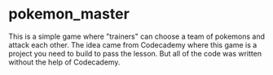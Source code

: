 # pokemon_master

This is a simple game where "trainers" can choose a team of pokemons and attack each other.
The idea came from Codecademy where this game is a project you need to build to pass the lesson. But all of the code was written without the help of Codecademy.

